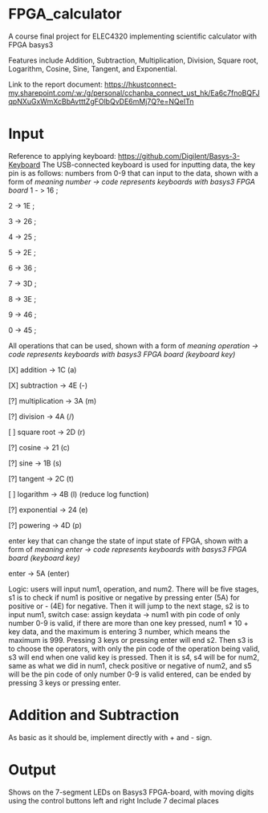 # FPGA_calculator
 A course final project for ELEC4320 implementing scientific calculator with FPGA basys3
 
 Features include Addition, Subtraction, Multiplication, Division, Square root, Logarithm, Cosine, Sine, Tangent, and Exponential.
 
 Link to the report document: https://hkustconnect-my.sharepoint.com/:w:/g/personal/cchanba_connect_ust_hk/Ea6c7fnoBQFJqpNXuGxWmXcBbAvtttZgFOlbQvDE6mMj7Q?e=NQeITn

# Input
 Reference to applying keyboard: https://github.com/Digilent/Basys-3-Keyboard
 The USB-connected keyboard is used for inputting data, the key pin is as follows:
numbers from 0-9 that can input to the data, shown with a form of *meaning number -> code represents keyboards with basys3 FPGA board*
1 - > 16 ;

2 -> 1E ;

3 -> 26 ;

4 -> 25 ;

5 -> 2E ;

6 -> 36 ;

7 -> 3D ;

8 -> 3E ;

9 -> 46 ;

0 -> 45 ;

All operations that can be used, shown with a form of *meaning operation -> code represents keyboards with basys3 FPGA board (keyboard key)*

[X] addition -> 1C (a)

[X] subtraction -> 4E (-)

[?] multiplication -> 3A (m)

[?] division -> 4A (/)

[ ] square root -> 2D (r)

[?] cosine -> 21 (c)
 
[?] sine -> 1B (s)

[?] tangent -> 2C (t)

[ ] logarithm -> 4B (l) (reduce log function)

[?] exponential -> 24 (e)

[?] powering -> 4D (p)

enter key that can change the state of input state of FPGA, shown with a form of *meaning enter -> code represents keyboards with basys3 FPGA board (keyboard key)*

enter -> 5A (enter)

Logic: users will input num1, operation, and num2. There will be five stages, s1 is to check if num1 is positive or negative by pressing enter (5A) for positive or - (4E) for negative. Then it will jump to the next stage, s2 is to input num1, switch case: assign keydata -> num1 with pin code of only number 0-9 is valid, if there are more than one key pressed, num1 * 10 + key data, and the maximum is entering 3 number, which means the maximum is 999. Pressing 3 keys or pressing enter will end s2. Then s3 is to choose the operators, with only the pin code of the operation being valid, s3 will end when one valid key is pressed. Then it is s4, s4 will be for num2, same as what we did in num1, check positive or negative of num2, and s5 will be the pin code of only number 0-9 is valid entered, can be ended by pressing 3 keys or pressing enter.

# Addition and Subtraction
As basic as it should be, implement directly with + and - sign.

# Output
Shows on the 7-segment LEDs on Basys3 FPGA-board, with moving digits using the control buttons left and right
Include 7 decimal places
